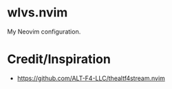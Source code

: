 # wlvs.nvim

My Neovim configuration.

# Credit/Inspiration

- <https://github.com/ALT-F4-LLC/thealtf4stream.nvim>
